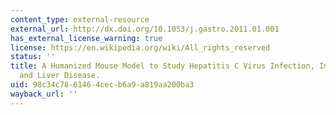 ```yaml
---
content_type: external-resource
external_url: http://dx.doi.org/10.1053/j.gastro.2011.01.001
has_external_license_warning: true
license: https://en.wikipedia.org/wiki/All_rights_reserved
status: ''
title: A Humanized Mouse Model to Study Hepatitis C Virus Infection, Immune Response,
  and Liver Disease.
uid: 98c34c78-6146-4cec-b6a9-a819aa200ba3
wayback_url: ''
---
```

